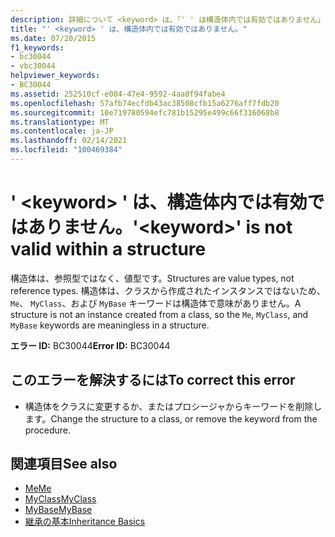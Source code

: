 ```yaml
---
description: 詳細について <keyword> は、「' ' は構造体内では有効ではありません」を参照してください。
title: "' <keyword> ' は、構造体内では有効ではありません。"
ms.date: 07/20/2015
f1_keywords:
- bc30044
- vbc30044
helpviewer_keywords:
- BC30044
ms.assetid: 252510cf-e084-47e4-9592-4aa8f94fabe4
ms.openlocfilehash: 57afb74ecfdb43ac38508cfb15a6276aff7fdb20
ms.sourcegitcommit: 10e719780594efc781b15295e499c66f316068b8
ms.translationtype: MT
ms.contentlocale: ja-JP
ms.lasthandoff: 02/14/2021
ms.locfileid: "100469384"
---
```

# <a name="keyword-is-not-valid-within-a-structure"></a><span data-ttu-id="d3136-103">' \<keyword> ' は、構造体内では有効ではありません。</span><span class="sxs-lookup"><span data-stu-id="d3136-103">'\<keyword>' is not valid within a structure</span></span>

<span data-ttu-id="d3136-104">構造体は、参照型ではなく、値型です。</span><span class="sxs-lookup"><span data-stu-id="d3136-104">Structures are value types, not reference types.</span></span> <span data-ttu-id="d3136-105">構造体は、クラスから作成されたインスタンスではないため、 `Me`、 `MyClass`、および `MyBase` キーワードは構造体で意味がありません。</span><span class="sxs-lookup"><span data-stu-id="d3136-105">A structure is not an instance created from a class, so the `Me`, `MyClass`, and `MyBase` keywords are meaningless in a structure.</span></span>  
  
 <span data-ttu-id="d3136-106">**エラー ID:** BC30044</span><span class="sxs-lookup"><span data-stu-id="d3136-106">**Error ID:** BC30044</span></span>  
  
## <a name="to-correct-this-error"></a><span data-ttu-id="d3136-107">このエラーを解決するには</span><span class="sxs-lookup"><span data-stu-id="d3136-107">To correct this error</span></span>  
  
- <span data-ttu-id="d3136-108">構造体をクラスに変更するか、またはプロシージャからキーワードを削除します。</span><span class="sxs-lookup"><span data-stu-id="d3136-108">Change the structure to a class, or remove the keyword from the procedure.</span></span>  
  
## <a name="see-also"></a><span data-ttu-id="d3136-109">関連項目</span><span class="sxs-lookup"><span data-stu-id="d3136-109">See also</span></span>

- [<span data-ttu-id="d3136-110">Me</span><span class="sxs-lookup"><span data-stu-id="d3136-110">Me</span></span>](../programming-guide/program-structure/me-my-mybase-and-myclass.md#me)
- [<span data-ttu-id="d3136-111">MyClass</span><span class="sxs-lookup"><span data-stu-id="d3136-111">MyClass</span></span>](../programming-guide/program-structure/me-my-mybase-and-myclass.md#myclass)
- [<span data-ttu-id="d3136-112">MyBase</span><span class="sxs-lookup"><span data-stu-id="d3136-112">MyBase</span></span>](../programming-guide/program-structure/me-my-mybase-and-myclass.md#mybase)
- [<span data-ttu-id="d3136-113">継承の基本</span><span class="sxs-lookup"><span data-stu-id="d3136-113">Inheritance Basics</span></span>](../programming-guide/language-features/objects-and-classes/inheritance-basics.md)
